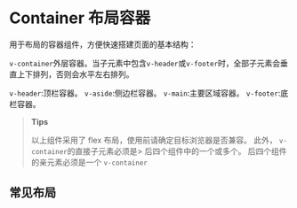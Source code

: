 # Container 布局容器

用于布局的容器组件，方便快速搭建页面的基本结构：

`v-container`外层容器。当子元素中包含`v-header`或`v-footer`时，全部子元素会垂直上下排列，否则会水平左右排列。

`v-header`:顶栏容器。
`v-aside`:侧边栏容器。
`v-main`:主要区域容器。
`v-footer`:底栏容器。

> **Tips**
>
> 以上组件采用了 flex 布局，使用前请确定目标浏览器是否兼容。 此外， `v-container`的直接子元素必须是> 后四个组件中的一个或多个。 后四个组件的亲元素必须是一个 `v-container`

## 常见布局

<demo vue="../../example/container/partOne.vue"></demo>
